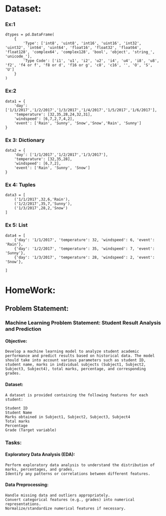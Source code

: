 # Dataset:

### Ex:1
    dtypes = pd.DataFrame(
        {
            'Type': ['int8', 'uint8', 'int16', 'uint16', 'int32', 'uint32', 'int64', 'uint64', 'float16', 'float32', 'float64', 'float128', 'complex64', 'complex128', 'bool', 'object', 'string_', 'unicode_'],
            'Type Code': ['i1', 'u1', 'i2', 'u2', 'i4', 'u4', 'i8', 'u8', 'f2', 'f4 or f', 'f8 or d', 'f16 or g', 'c8', 'c16', '', 'O', 'S', 'U']
        }
    )

### Ex:2

    
    data1 = {
        'day': ['1/1/2017','1/2/2017','1/3/2017','1/4/2017','1/5/2017','1/6/2017'],
        'temperature': [32,35,28,24,32,31],
        'windspeed': [6,7,2,7,4,2],
        'event': ['Rain', 'Sunny', 'Snow','Snow','Rain', 'Sunny']
    }

### Ex 3: Dictionary
    data2 = {
        'day': ['1/1/2017','1/2/2017','1/3/2017'],
        'temperature': [32,35,28],
        'windspeed': [6,7,2],
        'event': ['Rain', 'Sunny', 'Snow']
    }

### Ex 4: Tuples
    data3 = [
        ('1/1/2017',32,6,'Rain'),
        ('1/2/2017',35,7,'Sunny'),
        ('1/3/2017',28,2,'Snow')
    ]

### Ex 5: List
    data4 = [
        {'day': '1/1/2017', 'temperature': 32, 'windspeed': 6, 'event': 'Rain'},
        {'day': '1/2/2017', 'temperature': 35, 'windspeed': 7, 'event': 'Sunny'},
        {'day': '1/3/2017', 'temperature': 28, 'windspeed': 2, 'event': 'Snow'},
        
    ]

# HomeWork:

## Problem Statement:
### Machine Learning Problem Statement: Student Result Analysis and Prediction

#### Objective:
    Develop a machine learning model to analyze student academic performance and predict results based on historical data. The model should take into account various parameters such as student ID, student name, marks in individual subjects (Subject1, Subject2, Subject3, Subject4), total marks, percentage, and corresponding grades.

#### Dataset:
    A dataset is provided containing the following features for each student:

    Student ID
    Student Name
    Marks obtained in Subject1, Subject2, Subject3, Subject4
    Total marks
    Percentage
    Grade (Target variable)

### Tasks:

#### Exploratory Data Analysis (EDA):

    Perform exploratory data analysis to understand the distribution of marks, percentages, and grades.
    Identify any patterns or correlations between different features.

#### Data Preprocessing:

    Handle missing data and outliers appropriately.
    Convert categorical features (e.g., grades) into numerical representations.
    Normalize/standardize numerical features if necessary.
